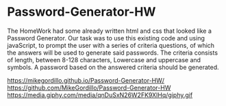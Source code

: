 # Password-Generator-HW
The HomeWork had some already written html and css
that looked like a Password Generator.
Our task was to use this existing code and using 
javaScript, to prompt the user with a series of criteria
questions, of which the answers will be used to generate said 
passwords. The criteria consists of length, between 8-128 characters,
Lowercase and uppercase and symbols. A password based on the answered
criteria should be generated.

https://mikegordillo.github.io/Password-Generator-HW/
https://github.com/MikeGordillo/Password-Generator-HW
https://media.giphy.com/media/qnDuSxN26W2FK9XIHq/giphy.gif
